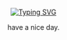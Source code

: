 <div align="center">

[![Typing SVG](https://readme-typing-svg.demolab.com?font=Poppins&size=46&pause=1000&color=F7A61F&center=true&vCenter=true&random=false&width=435&lines=humburger)](https://git.io/typing-svg)

have a nice day.

</div>
